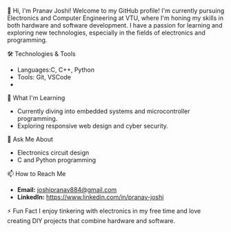 👋 Hi, I'm Pranav Joshi!
Welcome to my GitHub profile! I'm currently pursuing Electronics and Computer Engineering at VTU, where I'm honing my skills in both hardware and software development. I have a passion for learning and exploring new technologies, especially in the fields of electronics and programming.

🛠️ Technologies & Tools
- Languages:C, C++, Python
- Tools: Git, VSCode
- 
🌱 What I'm Learning
- Currently diving into embedded systems and microcontroller programming.
- Exploring responsive web design and cyber security.


💬 Ask Me About
- Electronics circuit design
- C and Python programming

📫 How to Reach Me
- **Email:** joshipranav884@gmail.com
- **LinkedIn:** https://www.linkedin.com/in/pranav-joshi

⚡ Fun Fact
I enjoy tinkering with electronics in my free time and love creating DIY projects that combine hardware and software.

